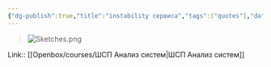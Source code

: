 ```yaml
---
{"dg-publish":true,"title":"instability сервиса","tags":["quotes"],"date":"2023-12-24T12:32:59+03:00","modified_at":"2023-12-24T12:40:18+03:00","dg-path":"/quotes/202312241232.md","permalink":"/quotes/202312241232/","dgPassFrontmatter":true}
---
```



> ![Sketches.png](/openbox/assets/img/Sketches.png)

Link:: [[Openbox/courses/ШСП Анализ систем|ШСП Анализ систем]]
